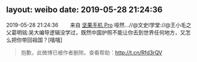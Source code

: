 layout: weibo
date: 2019-05-28 21:24:36
---
<meta name="referrer" content="no-referrer" />

2019-05-28 21:24:36  &nbsp;&nbsp;&nbsp;&nbsp;&nbsp;&nbsp; 来自 <a href="http://app.weibo.com/t/feed/Z4AgP" rel="nofollow">坚果手机 Pro</a>
哑然…//@文史l学堂://@王小毛之父葛明铭:吴大编导逻辑没学过，既然中国护照不能让你去到世界任何地方，又怎么把你带回祖国？[嘻嘻]
>  抱歉，此微博已被作者删除。查看帮助：http://t.cn/Rfd3rQV
